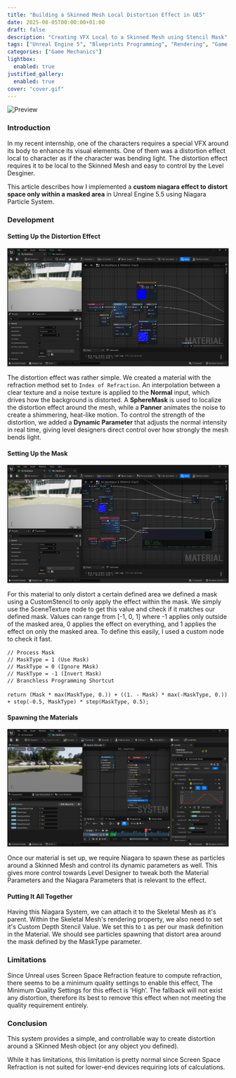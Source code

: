 ```yaml
---
title: "Building a Skinned Mesh Local Distortion Effect in UE5"
date: 2025-08-05T00:00:00+01:00
draft: false
description: "Creating VFX Local to a Skinned Mesh using Stencil Mask"
tags: ["Unreal Engine 5", "Blueprints Programming", "Rendering", "Game Mechanics"]
categories: ["Game Mechanics"]
lightbox:
  enabled: true
justified_gallery:
  enabled: true
cover: "cover.gif"
---
```


![](cover.gif "Preview")

### Introduction

In my recent internship, one of the characters requires a special VFX around its body to enhance its visual elements. One of them was a distortion effect local to character as if the character was bending light. The distortion effect requires it to be local to the Skinned Mesh and easy to control by the Level Desginer. 

This article describes how I implemented a **custom niagara effect to distort space only within a masked area** in Unreal Engine 5.5 using Niagara Particle System.

### Development

#### Setting Up the Distortion Effect

![](snapshot-a.png "Distortion using Water Texture as Noise")


The distortion effect was rather simple. We created a material with the refraction method set to `Index of Refraction`. An interpolation between a clear texture and a noise texture is applied to the **Normal** input, which drives how the background is distorted. A **SphereMask** is used to localize the distortion effect around the mesh, while a **Panner** animates the noise to create a shimmering, heat-like motion. To control the strength of the distortion, we added a **Dynamic Parameter** that adjusts the normal intensity in real time, giving level designers direct control over how strongly the mesh bends light.

#### Setting Up the Mask

![](snapshot-b.png "Dynamic Parameter Control and SceneTexture Mask Processing")

For this material to only distort a certain defined area we defined a mask using a CustomStencil to only apply the effect within the mask. We simply use the SceneTexture node to get this value and check if it matches our defined mask. Values can range from [-1, 0, 1] where -1 applies only outside of the masked area, 0 applies the effect on everything, and 1 applies the effect on only the masked area. To define this easily, I used a custom node to check it fast.

```hlsl
// Process Mask
// MaskType = 1 (Use Mask)
// MaskType = 0 (Ignore MAsk)
// MaskType = -1 (Invert Mask)
// Branchless Programming Shortcut

return (Mask * max(MaskType, 0.)) + ((1. - Mask) * max(-MaskType, 0.)) + step(-0.5, MaskType) * step(MaskType, 0.5);
```

#### Spawning the Materials

![](snapshot-c.png "Parameterized Niagara Particle using Distortion Material")

Once our material is set up, we require Niagara to spawn these as particles around a Skinned Mesh and control its dynamic parameters as well. This gives more control towards Level Designer to tweak both the Material Parameters and the Niagara Parameters that is relevant to the effect.

#### Putting It All Together

Having this Niagara System, we can attach it to the Skeletal Mesh as it's parent. Within the Skeletal Mesh's rendering property, we also need to set it's Custom Depth Stencil Value. We set this to `1` as per our mask definition in the Material. We should see particles spawning that distort area around the mask defined by the MaskType parameter. 

### Limitations

Since Unreal uses Screen Space Refraction feature to compute refraction, there seems to be a minimum quality settings to enable this effect, The Minimum Quality Settings for this effect is ‘High’. The fallback will not exist any distortion, therefore its best to remove this effect when not meeting the quality requirement entirely.

### Conclusion

This system provides a simple, and controllable way to create distortion around a SKinned Mesh object (or any object you defined).

While it has limitations, this limitation is pretty normal since Screen Space Refraction is not suited for lower-end devices requiring lots of calculations.